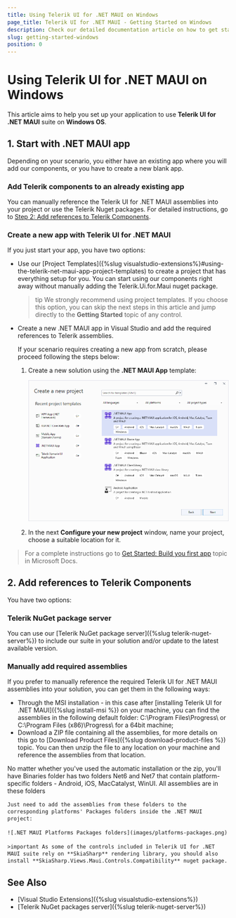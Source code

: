 ```yaml
---
title: Using Telerik UI for .NET MAUI on Windows
page_title: Telerik UI for .NET MAUI - Getting Started on Windows
description: Check our detailed documentation article on how to get started with Telerik UI for .NET MAUI on Windows. Find all you need to know about .NET MAUI installation documentation.
slug: getting-started-windows
position: 0
---
```


# Using Telerik UI for .NET MAUI on Windows

This article aims to help you set up your application to use **Telerik UI for .NET MAUI** suite on **Windows OS**.

## 1. Start with .NET MAUI app

Depending on your scenario, you either have an existing app where you will add our components, or you have to create a new blank app.
 
### Add Telerik components to an already existing app

You can manually reference the Telerik UI for .NET MAUI assemblies into your project or use the Telerik Nuget packages. For detailed instructions, go to [Step 2: Add references to Telerik Components](#2-add-references-to-telerik-components).
 
### Create a new app with Telerik UI for .NET MAUI

If you just start your app, you have two options:

- Use our [Project Templates]({%slug visualstudio-extensions%}#using-the-telerik-net-maui-app-project-templates) to create a project that has everything setup for you. You can start using our components right away without manually adding the Telerik.Ui.for.Maui nuget package.

	>tip We strongly recommend using project templates. If you choose this option, you can skip the next steps in this article and jump directly to the **Getting Started** topic of any control.

- Create a new .NET MAUI app in Visual Studio and add the required references to Telerik assemblies.

	If your scenario requires creating a new app from scratch, please proceed following the steps below:

	1. Create a new solution using the **.NET MAUI App** template:

		![Create new .NET MAUI App](images/visual-studio-new-solution.png)

	1. In the next **Configure your new project** window, name your project, choose a suitable location for it.

> For a complete instructions go to [Get Started: Build you first app](https://docs.microsoft.com/en-us/dotnet/maui/get-started/first-app?pivots=devices-android) topic in Microsoft Docs.

## 2. Add references to Telerik Components

You have two options: 

### Telerik NuGet package server

You can use our [Telerik NuGet package server]({%slug telerik-nuget-server%}) to include our suite in your solution and/or update to the latest available version.

### Manually add required assemblies

If you prefer to manually reference the required Telerik UI for .NET MAUI assemblies into your solution, you can get them in the following ways:

* Through the MSI installation - in this case after [installing Telerik UI for .NET MAUI]({%slug install-msi %}) on your machine, you can find the assemblies in the following default folder: C:\Program Files\Progress\ or C:\Program Files (x86)\Progress\ for a 64bit machine;
* Download a ZIP file containing all the assemblies, for more details on this go to [Download Product Files]({%slug download-product-files %}) topic. You can then unzip the file to any location on your machine and reference the assemblies from that location.

No matter whether you've used the automatic installation or the zip, you'll have Binaries folder has two folders Net6 and Net7 that contain platform-specific folders - Android, iOS, MacCatalyst, WinUI. All assemblies are in these folders

	Just need to add the assemblies from these folders to the corresponding platforms' Packages folders inside the .NET MAUI project:

	![.NET MAUI Platforms Packages folders](images/platforms-packages.png)
	
	>important As some of the controls included in Telerik UI for .NET MAUI suite rely on **SkiaSharp** rendering library, you should also install **SkiaSharp.Views.Maui.Controls.Compatibility** nuget package.


## See Also

- [Visual Studio Extensions]({%slug visualstudio-extensions%})
- [Telerik NuGet packages server]({%slug telerik-nuget-server%})
